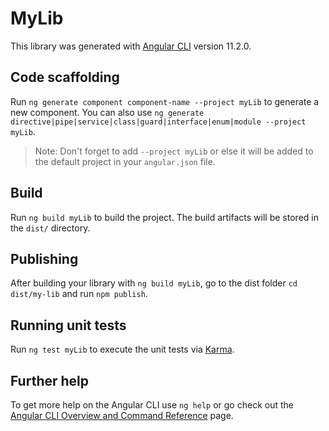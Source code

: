 # MyLib

This library was generated with [Angular CLI](https://github.com/angular/angular-cli) version 11.2.0.

## Code scaffolding

Run `ng generate component component-name --project myLib` to generate a new component. You can also use `ng generate directive|pipe|service|class|guard|interface|enum|module --project myLib`.
> Note: Don't forget to add `--project myLib` or else it will be added to the default project in your `angular.json` file. 

## Build

Run `ng build myLib` to build the project. The build artifacts will be stored in the `dist/` directory.

## Publishing

After building your library with `ng build myLib`, go to the dist folder `cd dist/my-lib` and run `npm publish`.

## Running unit tests

Run `ng test myLib` to execute the unit tests via [Karma](https://karma-runner.github.io).

## Further help

To get more help on the Angular CLI use `ng help` or go check out the [Angular CLI Overview and Command Reference](https://angular.io/cli) page.
